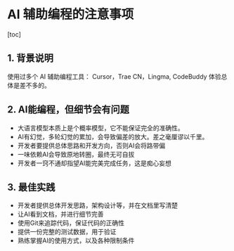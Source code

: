 # AI 辅助编程的注意事项

[toc]

## 1. 背景说明

使用过多个 AI 辅助编程工具：
Cursor，Trae CN，Lingma, CodeBuddy
体验总体是差不多的。

## 2. AI能编程，但细节会有问题

+ 大语言模型本质上是个概率模型，它不能保证完全的准确性。
+ AI有幻觉，多轮幻觉的累加，会导致偏差的放大。差之毫厘谬以千里。
+ 开发者要提供总体思路和开发方向，否则AI会将路带偏
+ 一味依赖AI会导致原地转圈，最终无可自拔
+ 开发者一窍不通却指望AI能完美完成任务，这是痴心妄想

## 3. 最佳实践

+ 开发者提供总体开发思路，架构设计等，并在文档里写清楚
+ 让AI看到文档，并进行细节完善
+ 使用Git来追踪代码，保证代码的正确性
+ 提供一份完整的测试数据，用于验证
+ 熟练掌握AI的使用方式，以及各种限制条件